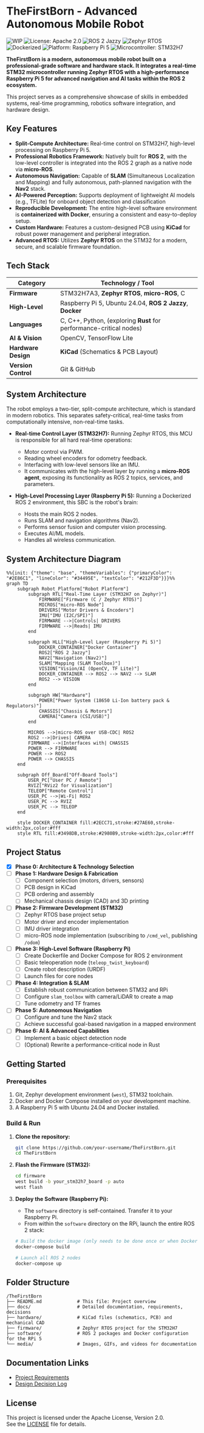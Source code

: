 
# TheFirstBorn - Advanced Autonomous Mobile Robot

![WIP](https://img.shields.io/badge/status-WIP-yellow.svg)
![License: Apache 2.0](https://img.shields.io/badge/License-Apache%202.0-blue.svg)
![ROS 2 Jazzy](https://img.shields.io/badge/ROS%202-Jazzy-blueviolet)
![Zephyr RTOS](https://img.shields.io/badge/Zephyr-RTOS-6f42c1)
![Dockerized](https://img.shields.io/badge/Containerized-Docker-blue)
![Platform: Raspberry Pi 5](https://img.shields.io/badge/Platform-Raspberry%20Pi%205-orange)
![Microcontroller: STM32H7](https://img.shields.io/badge/MCU-STM32H7-lightgrey)

**TheFirstBorn is a modern, autonomous mobile robot built on a professional-grade software and hardware stack. It integrates a real-time STM32 microcontroller running Zephyr RTOS with a high-performance Raspberry Pi 5 for advanced navigation and AI tasks within the ROS 2 ecosystem.**

This project serves as a comprehensive showcase of skills in embedded systems, real-time programming, robotics software integration, and hardware design.

## Key Features

*   **Split-Compute Architecture:** Real-time control on STM32H7, high-level processing on Raspberry Pi 5.
*   **Professional Robotics Framework:** Natively built for **ROS 2**, with the low-level controller is integrated into the ROS 2 graph as a native node via **micro-ROS**.
*   **Autonomous Navigation:** Capable of **SLAM** (Simultaneous Localization and Mapping) and fully autonomous, path-planned navigation with the **Nav2** stack.
*   **AI-Powered Perception:** Supports deployment of lightweight AI models (e.g., TFLite) for onboard object detection and classification
*   **Reproducible Development:** The entire high-level software environment is **containerized with Docker**, ensuring a consistent and easy-to-deploy setup.
*   **Custom Hardware:** Features a custom-designed PCB using **KiCad** for robust power management and peripheral integration.
*   **Advanced RTOS:** Utilizes **Zephyr RTOS** on the STM32 for a modern, secure, and scalable firmware foundation.

## Tech Stack

| Category          | Technology / Tool                                                              |
| ----------------- | ------------------------------------------------------------------------------ |
| **Firmware**      | STM32H7A3, **Zephyr RTOS**, **micro-ROS**, C                                   |
| **High-Level**    | Raspberry Pi 5, Ubuntu 24.04, **ROS 2 Jazzy**, **Docker**                      |
| **Languages**     | C, C++, Python, (exploring **Rust** for performance-critical nodes)            |
| **AI & Vision**   | OpenCV, TensorFlow Lite                                                        |
| **Hardware Design** | **KiCad** (Schematics & PCB Layout)                                            |
| **Version Control** | Git & GitHub                                                                   |

## System Architecture

The robot employs a two-tier, split-compute architecture, which is standard in modern robotics. This separates safety-critical, real-time tasks from computationally intensive, non-real-time tasks.

*   **Real-time Control Layer (STM32H7):** Running Zephyr RTOS, this MCU is responsible for all hard real-time operations:
    *   Motor control via PWM.
    *   Reading wheel encoders for odometry feedback.
    *   Interfacing with low-level sensors like an IMU.
    *   It communicates with the high-level layer by running a **micro-ROS agent**, exposing its functionality as ROS 2 topics, services, and parameters.

*   **High-Level Processing Layer (Raspberry Pi 5):** Running a Dockerized ROS 2 environment, this SBC is the robot's brain:
    *   Hosts the main ROS 2 nodes.
    *   Runs SLAM and navigation algorithms (Nav2).
    *   Performs sensor fusion and computer vision processing.
    *   Executes AI/ML models.
    *   Handles all wireless communication.

## System Architecture Diagram

```mermaid
%%{init: {"theme": "base", "themeVariables": {"primaryColor": "#2E86C1", "lineColor": "#34495E", "textColor": "#212F3D"}}}%%
graph TD
    subgraph Robot_Platform["Robot Platform"]
        subgraph RTL["Real-Time Layer (STM32H7 on Zephyr)"]
            FIRMWARE["Firmware (C / Zephyr RTOS)"]
            MICROS["micro-ROS Node"]
            DRIVERS["Motor Drivers & Encoders"]
            IMU["IMU (I2C/SPI)"]
            FIRMWARE -->|Controls| DRIVERS
            FIRMWARE -->|Reads| IMU
        end

        subgraph HLL["High-Level Layer (Raspberry Pi 5)"]
            DOCKER_CONTAINER["Docker Container"]
            ROS2["ROS 2 Jazzy"]
            NAV2["Navigation (Nav2)"]
            SLAM["Mapping (SLAM Toolbox)"]
            VISION["Vision/AI (OpenCV, TF Lite)"]
            DOCKER_CONTAINER --> ROS2 --> NAV2 --> SLAM
            ROS2 --> VISION
        end

        subgraph HW["Hardware"]
            POWER["Power System (18650 Li-Ion battery pack & Regulators)"]
            CHASSIS["Chassis & Motors"]
            CAMERA["Camera (CSI/USB)"]
        end

        MICROS -->|micro-ROS over USB-CDC| ROS2
        ROS2 -->|Drives| CAMERA
        FIRMWARE -->|Interfaces with| CHASSIS
        POWER --> FIRMWARE
        POWER --> ROS2
        POWER --> CHASSIS
    end

    subgraph Off_Board["Off-Board Tools"]
        USER_PC["User PC / Remote"]
        RVIZ["RViz2 for Visualization"]
        TELEOP["Remote Control"]
        USER_PC -->|Wi-Fi| ROS2
        USER_PC --> RVIZ
        USER_PC --> TELEOP
    end

    style DOCKER_CONTAINER fill:#2ECC71,stroke:#27AE60,stroke-width:2px,color:#fff
    style RTL fill:#3498DB,stroke:#2980B9,stroke-width:2px,color:#fff

```

## Project Status

- [x] **Phase 0: Architecture & Technology Selection**
- [ ] **Phase 1: Hardware Design & Fabrication**
    - [ ] Component selection (motors, drivers, sensors)
    - [ ] PCB design in KiCad
    - [ ] PCB ordering and assembly
    - [ ] Mechanical chassis design (CAD) and 3D printing
- [ ] **Phase 2: Firmware Development (STM32)**
    - [ ] Zephyr RTOS base project setup
    - [ ] Motor driver and encoder implementation
    - [ ] IMU driver integration
    - [ ] micro-ROS node implementation (subscribing to `/cmd_vel`, publishing `/odom`)
- [ ] **Phase 3: High-Level Software (Raspberry Pi)**
    - [ ] Create Dockerfile and Docker Compose for ROS 2 environment
    - [ ] Basic teleoperation node (`teleop_twist_keyboard`)
    - [ ] Create robot description (URDF)
    - [ ] Launch files for core nodes
- [ ] **Phase 4: Integration & SLAM**
    - [ ] Establish robust communication between STM32 and RPi
    - [ ] Configure `slam_toolbox` with camera/LiDAR to create a map
    - [ ] Tune odometry and TF frames
- [ ] **Phase 5: Autonomous Navigation**
    - [ ] Configure and tune the Nav2 stack
    - [ ] Achieve successful goal-based navigation in a mapped environment
- [ ] **Phase 6: AI & Advanced Capabilities**
    - [ ] Implement a basic object detection node
    - [ ] (Optional) Rewrite a performance-critical node in Rust

## Getting Started

### Prerequisites

1.  Git, Zephyr development environment (`west`), STM32 toolchain.
2.  Docker and Docker Compose installed on your development machine.
3.  A Raspberry Pi 5 with Ubuntu 24.04 and Docker installed.

### Build & Run

1.  **Clone the repository:**
    ```bash
    git clone https://github.com/your-username/TheFirstBorn.git
    cd TheFirstBorn
    ```

2.  **Flash the Firmware (STM32):**
    ```bash
    cd firmware
    west build -b your_stm32h7_board -p auto
    west flash
    ```

3.  **Deploy the Software (Raspberry Pi):**
    *   The `software` directory is self-contained. Transfer it to your Raspberry Pi.
    *   From within the `software` directory on the RPi, launch the entire ROS 2 stack:
    ```bash
    # Build the docker image (only needs to be done once or when Dockerfile changes)
    docker-compose build

    # Launch all ROS 2 nodes
    docker-compose up
    ```

## Folder Structure

```
/TheFirstBorn
├── README.md             # This file: Project overview
├── docs/                 # Detailed documentation, requirements, decisions
├── hardware/             # KiCad files (schematics, PCB) and mechanical CAD
├── firmware/             # Zephyr RTOS project for the STM32H7
├── software/             # ROS 2 packages and Docker configuration for the RPi 5
└── media/                # Images, GIFs, and videos for documentation
```

## Documentation Links

*   [Project Requirements](./docs/requirements.md)
*   [Design Decision Log](./docs/decisions_log.md)
  
## License

This project is licensed under the Apache License, Version 2.0.  
See the [LICENSE](./LICENSE) file for details.

